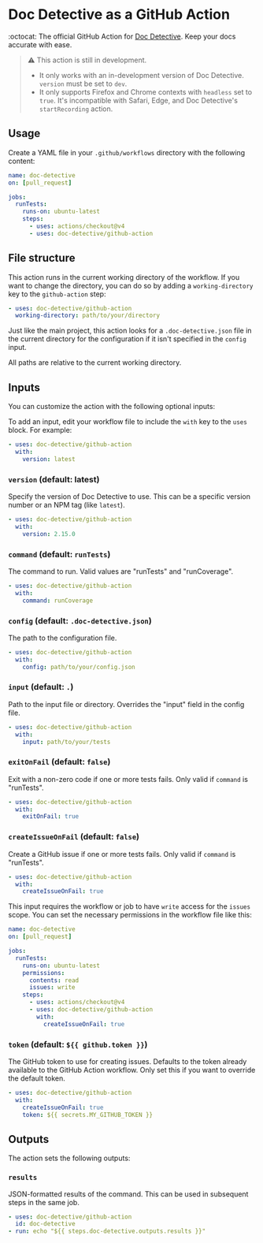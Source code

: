 # Doc Detective as a GitHub Action

:octocat: The official GitHub Action for [Doc Detective](https://github.com/doc-detective/doc-detective). Keep your docs accurate with ease.

> ⚠️ This action is still in development.
> - It only works with an in-development version of Doc Detective. `version` must be set to `dev`.
> - It only supports Firefox and Chrome contexts with `headless` set to `true`. It's incompatible with Safari, Edge, and Doc Detective's `startRecording` action.

## Usage

Create a YAML file in your `.github/workflows` directory with the following content:

```yaml
name: doc-detective
on: [pull_request]

jobs:
  runTests:
    runs-on: ubuntu-latest
    steps:
      - uses: actions/checkout@v4
      - uses: doc-detective/github-action
```

## File structure

This action runs in the current working directory of the workflow. If you want to change the directory, you can do so by adding a `working-directory` key to the `github-action` step:

```yaml
- uses: doc-detective/github-action
  working-directory: path/to/your/directory
```

Just like the main project, this action looks for a `.doc-detective.json` file in the current directory for the configuration if it isn't specified in the `config` input.

All paths are relative to the current working directory.

## Inputs

You can customize the action with the following optional inputs:

To add an input, edit your workflow file to include the `with` key to the `uses` block. For example:

```yaml
- uses: doc-detective/github-action
  with:
    version: latest
```

### `version` (default: latest)

Specify the version of Doc Detective to use. This can be a specific version number or an NPM tag (like `latest`).

```yaml
- uses: doc-detective/github-action
  with:
    version: 2.15.0
```

### `command` (default: `runTests`)

The command to run. Valid values are "runTests" and "runCoverage".

```yaml
- uses: doc-detective/github-action
  with:
    command: runCoverage
```

### `config` (default: `.doc-detective.json`)

The path to the configuration file.

```yaml
- uses: doc-detective/github-action
  with:
    config: path/to/your/config.json
```

### `input` (default: `.`)

Path to the input file or directory. Overrides the "input" field in the config file.

```yaml
- uses: doc-detective/github-action
  with:
    input: path/to/your/tests
```

### `exitOnFail` (default: `false`)

Exit with a non-zero code if one or more tests fails. Only valid if `command` is "runTests".

```yaml
- uses: doc-detective/github-action
  with:
    exitOnFail: true
```

### `createIssueOnFail` (default: `false`)

Create a GitHub issue if one or more tests fails. Only valid if `command` is "runTests".

```yaml
- uses: doc-detective/github-action
  with:
    createIssueOnFail: true
```

This input requires the workflow or job to have `write` access for the `issues` scope. You can set the necessary permissions in the workflow file like this:

```yaml
name: doc-detective
on: [pull_request]

jobs:
  runTests:
    runs-on: ubuntu-latest
    permissions:
      contents: read
      issues: write
    steps:
      - uses: actions/checkout@v4
      - uses: doc-detective/github-action
        with:
          createIssueOnFail: true
```

### `token` (default: `${{ github.token }}`)

The GitHub token to use for creating issues. Defaults to the token already available to the GitHub Action workflow. Only set this if you want to override the default token.

```yaml
- uses: doc-detective/github-action
  with:
    createIssueOnFail: true
    token: ${{ secrets.MY_GITHUB_TOKEN }}
```

## Outputs

The action sets the following outputs:

### `results`

JSON-formatted results of the command. This can be used in subsequent steps in the same job.

```yaml
- uses: doc-detective/github-action
  id: doc-detective
- run: echo "${{ steps.doc-detective.outputs.results }}"
```
